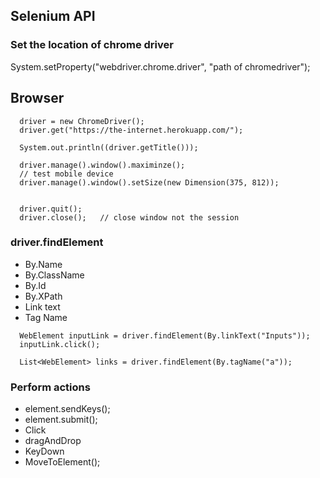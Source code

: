 ## Selenium API
### Set the location of chrome driver
System.setProperty("webdriver.chrome.driver", "path of chromedriver");


## Browser
```
  driver = new ChromeDriver();
  driver.get("https://the-internet.herokuapp.com/");

  System.out.println((driver.getTitle()));

  driver.manage().window().maximinze();
  // test mobile device
  driver.manage().window().setSize(new Dimension(375, 812));


  driver.quit();
  driver.close();   // close window not the session
```
### driver.findElement
- By.Name
- By.ClassName
- By.Id
- By.XPath
- Link text
- Tag Name


```
  WebElement inputLink = driver.findElement(By.linkText("Inputs"));
  inputLink.click();

  List<WebElement> links = driver.findElement(By.tagName("a"));
```


### Perform actions


- element.sendKeys();
- element.submit();
- Click
- dragAndDrop
- KeyDown
- MoveToElement();
